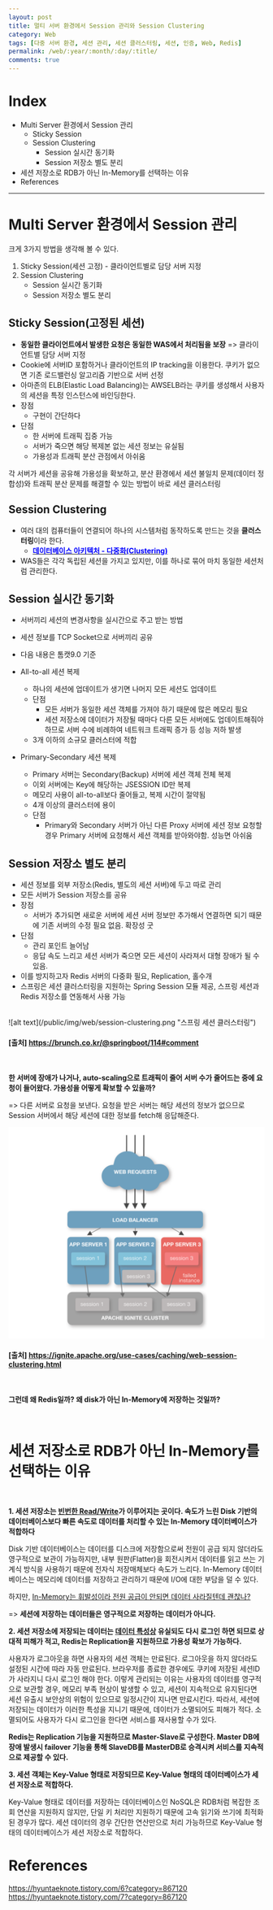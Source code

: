 ```yaml
---
layout: post
title: 멀티 서버 환경에서 Session 관리와 Session Clustering
category: Web
tags: [다중 서버 환경, 세션 관리, 세션 클러스터링, 세션, 인증, Web, Redis]
permalink: /web/:year/:month/:day/:title/
comments: true
---
```


# Index

- Multi Server 환경에서 Session 관리
  - Sticky Session
  - Session Clustering
    - Session 실시간 동기화
    - Session 저장소 별도 분리
- 세션 저장소로 RDB가 아닌 In-Memory를 선택하는 이유
- References

---

# Multi Server 환경에서 Session 관리

크게 3가지 방법을 생각해 볼 수 있다.

1. Sticky Session(세션 고정) - 클라이언트별로 담당 서버 지정
2. Session Clustering
   - Session 실시간 동기화
   - Session 저장소 별도 분리

## Sticky Session(고정된 세션)

- **동일한 클라이언트에서 발생한 요청은 동일한 WAS에서 처리됨을 보장** => 클라이언트별 담당 서버 지정
- Cookie에 서버ID 포함하거나 클라이언트의 IP tracking을 이용한다. 쿠키가 없으면 기존 로드밸런싱 알고리즘 기반으로 서버 선정
- 아마존의 ELB(Elastic Load Balancing)는 AWSELB라는 쿠키를 생성해서 사용자의 세션을 특정 인스턴스에 바인딩한다.
- 장점
  - 구현이 간단하다
- 단점
  - 한 서버에 트래픽 집중 가능
  - 서버가 죽으면 해당 복제본 없는 세션 정보는 유실됨
  - 가용성과 트래픽 분산 관점에서 아쉬움

각 서버가 세션을 공유해 가용성을 확보하고, 분산 환경에서 세션 불일치 문제(데이터 정합성)와 트래픽 분산 문제를 해결할 수 있는 방법이 바로 세션 클러스터링

## Session Clustering

- 여러 대의 컴퓨터들이 연결되어 하나의 시스템처럼 동작하도록 만드는 것을 **클러스터링**이라 한다.
  - [<span style="color:blue">**데이터베이스 아키텍처 - 다중화(Clustering)**</span> ](<https://yjna2316.github.io/database/2020/12/12/DB-archi-%EB%8B%A4%EC%A4%91%ED%99%94(%ED%81%B4%EB%9F%AC%EC%8A%A4%ED%84%B0%EB%A7%81)/>)
- WAS들은 각각 독립된 세션을 가지고 있지만, 이를 하나로 묶어 마치 동일한 세션처럼 관리한다.

## Session 실시간 동기화

- 서버끼리 세션의 변경사항을 실시간으로 주고 받는 방법
- 세션 정보를 TCP Socket으로 서버끼리 공유
- 다음 내용은 톰캣9.0 기준

- All-to-all 세션 복제

  - 하나의 세션에 업데이트가 생기면 나머지 모든 세션도 업데이트
  - 단점
    - 모든 서버가 동일한 세션 객체를 가져야 하기 때문에 많은 메모리 필요
    - 세션 저장소에 데이터가 저장될 때마다 다른 모든 서버에도 업데이트해줘야 하므로 서버 수에 비례하여 네트워크 트래픽 증가 등 성능 저하 발생
  - 3개 이하의 소규모 클러스터에 적합

- Primary-Secondary 세션 복제
  - Primary 서버는 Secondary(Backup) 서버에 세션 객체 전체 복제
  - 이외 서버에는 Key에 해당하는 JSESSION ID만 복제
  - 메모리 사용이 all-to-all보다 줄어들고, 복제 시간이 절약됨
  - 4개 이상의 클러스터에 용이
  - 단점
    - Primary와 Secondary 서버가 아닌 다른 Proxy 서버에 세션 정보 요청할 경우 Primary 서버에 요청해서 세션 객체를 받아와야함. 성능면 아쉬움

## Session 저장소 별도 분리

- 세션 정보를 외부 저장소(Redis, 별도의 세션 서버)에 두고 따로 관리
- 모든 서버가 Session 저장소를 공유
- 장점
  - 서버가 추가되면 새로운 서버에 세션 서버 정보만 추가해서 연결하면 되기 때문에 기존 서버의 수정 필요 없음. 확장성 굿
- 단점
  - 관리 포인트 늘어남
  - 응답 속도 느리고 세션 서버가 죽으면 모든 세션이 사라져서 대형 장애가 될 수 있음.
- 이를 방지하고자 Redis 서버의 다중화 필요, Replication, 홀수개
- 스프링은 세션 클러스터링을 지원하는 Spring Session 모듈 제공, 스프링 세션과 Redis 저장소를 연동해서 사용 가능

<br>
  ![alt text](/public/img/web/session-clustering.png "스프링 세션 클러스터링")

#### [출처] https://brunch.co.kr/@springboot/114#comment

<br>

**한 서버에 장애가 나거나, auto-scaling으로 트래픽이 줄어 서버 수가 줄어드는 중에 요청이 들어왔다. 가용성을 어떻게 확보할 수 있을까?**

=> 다른 서버로 요청을 보낸다. 요청을 받은 서버는 해당 세션의 정보가 없으므로 Session 서버에서 해당 세션에 대한 정보를 fetch해 응답해준다.

![alt text](/public/img/web/session-clustering-apache.png "web session clustering")

#### [출처] https://ignite.apache.org/use-cases/caching/web-session-clustering.html

<br>

**그런데 왜 Redis일까? 왜 disk가 아닌 In-Memory에 저장하는 것일까?**

<br>

# 세션 저장소로 RDB가 아닌 In-Memory를 선택하는 이유

<br>

**1. 세션 저장소는 <u>빈번한 Read/Write</u>가 이루어지는 곳이다. 속도가 느린 Disk 기반의 데이터베이스보다 빠른 속도로 데이터를 처리할 수 있는 In-Memory 데이터베이스가 적합하다**

Disk 기반 데이터베이스는 데이터를 디스크에 저장함으로써 전원이 공급 되지 않더라도 영구적으로 보관이 가능하지만, 내부 원판(Flatter)을 회전시켜서 데이터를 읽고 쓰는 기계식 방식을 사용하기 때문에 전자식 저장매체보다 속도가 느리다. In-Memory 데이터베이스는 메모리에 데이터를 저장하고 관리하기 때문에 I/O에 대한 부담을 덜 수 있다.

하지만, <u>In-Memory는 휘발성이라 전원 공급이 안되면 데이터 사라질텐데 괜찮나?</u>

=> **세션에 저장하는 데이터들은 영구적으로 저장하는 데이터가 아니다.**

**2. 세션 저장소에 저장되는 데이터는 <u>데이터 특성상</u> 유실되도 다시 로그인 하면 되므로 상대적 피해가 적고, Redis는 Replication을 지원하므로 가용성 확보가 가능하다.**

사용자가 로그아웃을 하면 사용자의 세션 객체는 만료된다. 로그아웃을 하지 않더라도 설정된 시간에 따라 자동 만료된다. 브라우저를 종료한 경우에도 쿠키에 저장된 세션ID가 사라지니 다시 로그인 해야 한다. 이렇게 관리되는 이유는 사용자의 데이터를 영구적으로 보관할 경우, 메모리 부족 현상이 발생할 수 있고, 세션이 지속적으로 유지된다면 세션 유출시 보안상의 위험이 있으므로 일정시간이 지나면 만료시킨다. 따라서, 세션에 저장되는 데이터가 이러한 특성을 지니기 때문에, 데이터가 소멸되어도 피해가 적다. 소멸되어도 사용자가 다시 로그인을 한다면 서비스를 재사용할 수가 있다.

**Redis는 Replication 기능을 지원하므로 Master-Slave로 구성한다. Master DB에 장애 발생시 failover 기능을 통해 SlaveDB를 MasterDB로 승격시켜 서비스를 지속적으로 제공할 수 있다.**

**3. 세션 객체는 Key-Value 형태로 저장되므로 Key-Value 형태의 데이터베이스가 세션 저장소로 적합하다.**

Key-Value 형태로 데이터를 저장하는 데이터베이스인 NoSQL은 RDB처럼 복잡한 조회 연산을 지원하지 않지만, 단일 키 처리만 지원하기 때문에 고속 읽기와 쓰기에 최적화된 경우가 많다. 세션 데이터의 경우 간단한 연산만으로 처리 가능하므로 Key-Value 형태의 데이터베이스가 세션 저장소로 적합하다.

# References

https://hyuntaeknote.tistory.com/6?category=867120<br>
https://hyuntaeknote.tistory.com/7?category=867120
